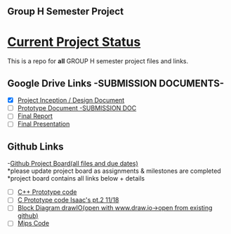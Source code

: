 ## Group H Semester Project 
# [Current Project Status](https://github.com/XYIAN/numConverter_groupH/projects/1)   
This is a repo for **all** GROUP H semester project files and links.    

## Google Drive Links -SUBMISSION DOCUMENTS- 
- [x] [Project Inception / Design Document](https://docs.google.com/document/d/16p1Qrxc3XLgVbYR4pAPWAa37GxGlq-BZcojlDWp8RvU/edit?usp=sharing)  
- [ ] [Prototype Document -SUBMISSION DOC](https://docs.google.com/document/d/1ngEu0QP9Kb11cTETK2o_wgUo9iLp9WHGClsVXDhjsmc/edit)
- [ ] [Final Report](https://docs.google.com/document/d/1E7U-RhhtRFhyxZ4OmCTt8KvRdRTByNxvKQdQ4vEU2Cc/edit?usp=sharing)
- [ ] [Final Presentation](https://docs.google.com/presentation/d/1pinwSAzyNOD81DZsg-90pqISE6k9lzZYqVU6wdagLrU/edit?usp=sharing)  

## Github Links 
-[Github Project Board(all files and due dates)](https://github.com/XYIAN/numConverter_groupH/projects/1)  
*please update project board as assignments & milestones are completed  
*project board contains all links below + details   
- [ ] [C++ Prototype code](https://github.com/XYIAN/numConverter_groupH/blob/master/main.cpp)  
- [ ] [C Prototype code Isaac's pt.2 11/18](https://github.com/XYIAN/numConverter_groupH/blob/master/numConverter_c)
- [ ] [Block Diagram drawIO(open with www.draw.io->open from existing github)](https://github.com/XYIAN/numConverter_groupH/blob/master/BlockDiagram.drawi)  
- [ ] [Mips Code](https://github.com/XYIAN/numConverter_groupH/blob/master/number_converter.asm)   
